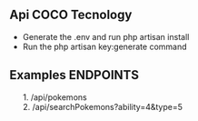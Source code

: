 ## Api COCO Tecnology

<ul>
    <li>Generate the .env and run php artisan install</li>
    <li>Run the php artisan key:generate command</li>
</ul>

## Examples ENDPOINTS

<ul>
    1. /api/pokemons <br>
    2. /api/searchPokemons?ability=4&type=5
</ul>


